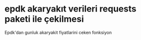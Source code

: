 # epdk akaryakıt verileri requests paketi ile çekilmesi 

Epdk'dan gunluk akaryakit fiyatlarini ceken fonksiyon
